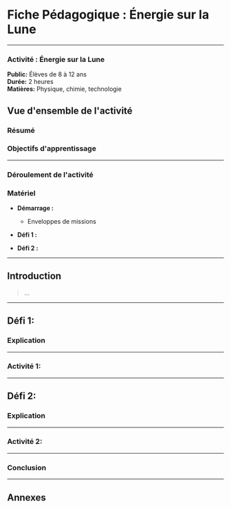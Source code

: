 # Fiche Pédagogique : Énergie sur la Lune

---

### Activité : Énergie sur la Lune

**Public:** Élèves de 8 à 12 ans  
**Durée:** 2 heures  
**Matières:** Physique, chimie, technologie

## Vue d'ensemble de l'activité

### Résumé

### Objectifs d'apprentissage

---

### Déroulement de l'activité

### Matériel

- **Démarrage :**
  - Enveloppes de missions
    
- **Défi 1 :**

- **Défi 2 :**

---

## Introduction

> ...

---

## Défi 1: 
### Explication

---

### Activité 1: 

---

## Défi 2: 
### Explication

---

### Activité 2: 

---

### Conclusion

---

## Annexes
